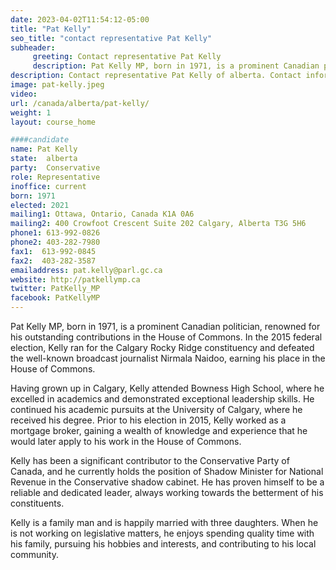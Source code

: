 ```yaml
---
date: 2023-04-02T11:54:12-05:00
title: "Pat Kelly"
seo_title: "contact representative Pat Kelly"
subheader:
     greeting: Contact representative Pat Kelly
     description: Pat Kelly MP, born in 1971, is a prominent Canadian politician, renowned for his outstanding contributions in the House of Commons.
description: Contact representative Pat Kelly of alberta. Contact information for Pat Kelly includes email address, phone number, and mailing address.
image: pat-kelly.jpeg
video:
url: /canada/alberta/pat-kelly/
weight: 1
layout: course_home

####candidate
name: Pat Kelly
state:	alberta
party:	Conservative
role: Representative
inoffice: current
born: 1971
elected: 2021
mailing1: Ottawa, Ontario, Canada K1A 0A6
mailing2: 400 Crowfoot Crescent Suite 202 Calgary, Alberta T3G 5H6
phone1:	613-992-0826
phone2: 403-282-7980
fax1:  613-992-0845
fax2:  403-282-3587
emailaddress: pat.kelly@parl.gc.ca
website: http://patkellymp.ca
twitter: PatKelly_MP
facebook: PatKellyMP
---
```


Pat Kelly MP, born in 1971, is a prominent Canadian politician, renowned for his outstanding contributions in the House of Commons. In the 2015 federal election, Kelly ran for the Calgary Rocky Ridge constituency and defeated the well-known broadcast journalist Nirmala Naidoo, earning his place in the House of Commons.

Having grown up in Calgary, Kelly attended Bowness High School, where he excelled in academics and demonstrated exceptional leadership skills. He continued his academic pursuits at the University of Calgary, where he received his degree. Prior to his election in 2015, Kelly worked as a mortgage broker, gaining a wealth of knowledge and experience that he would later apply to his work in the House of Commons.

Kelly has been a significant contributor to the Conservative Party of Canada, and he currently holds the position of Shadow Minister for National Revenue in the Conservative shadow cabinet. He has proven himself to be a reliable and dedicated leader, always working towards the betterment of his constituents.

Kelly is a family man and is happily married with three daughters. When he is not working on legislative matters, he enjoys spending quality time with his family, pursuing his hobbies and interests, and contributing to his local community.
